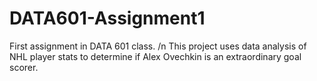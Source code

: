 # DATA601-Assignment1
First assignment in DATA 601 class. /n
This project uses data analysis of NHL player stats to determine if Alex Ovechkin is an extraordinary goal scorer. 
